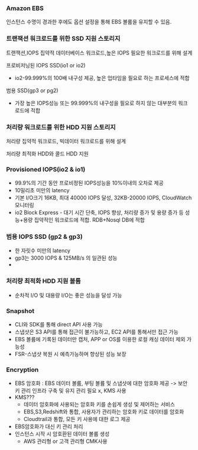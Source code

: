 ### Amazon EBS

인스턴스 수명이 경과한 후에도 옵션 설정을 통해 EBS 볼륨을 유지할 수 있음.



### 트랜잭션 워크로드를 위한 SSD 지원 스토리지

트랜잭션,IOPS 집약적 데이터베이스 워크로드,높은 IOPS 필요한 워크로드를 위해 설계

프로비저닝된 IOPS SSD(io1 or io2)

- io2-99.999%의 100배 내구성 제공, 높은 업타임을 필요로 하는 프로세스에 적합

범용 SSD(gp3 or pg2)

- 가장 높은 IOPS성능 또는 99.999%의 내구성을 필요로 하지 않는 대부분의 워크로드에 적합



### 처리량 워크로드를 위한 HDD 지원 스토리지

처리량 집약적 워크로드, 빅데이터 워크로드를 위해 설계

처리량 최적화 HDD와 콜드 HDD 지원



### Provisioned IOPS(io2 & io1)

- 99.9%의 기간 동안 프로비정된 IOPS성능을 10%이내의 오차로 제공
- 10밀리초 미만의 latency
- 기본 I/O크기 16KB, 최대 40000 IOPS 달성, 32KB-20000 IOPS, CloudWatch 모니터링
- io2 Block Express - 대기 시간 단축, IOPS 향상, 처리량 증가 및 용량 증가 등 성능+용량 집약적인 워크로드에 적합. RDB+Nosql DB에 적합



### 범용 IOPS SSD (gp2 & gp3)

- 한 자릿수 미만의 latency
- gp3는 3000 IOPS & 125MB/s 의 일관된 성능
- 



### 처리량 최적화 HDD 지원 볼륨

- 순차적 I/O 및 대용량 I/O는 좋은 성능을 달성 가능



### Snapshot

- CLI와 SDK를 통해 direct API 사용 가능
- 스냅샷은 S3 API를 통해 접근이 불가능하고, EC2 API를 통해서만 접근 가능
- EBS 볼륨에 기록된 데이터만 캡처, APP or OS를 이용한 로컬 캐싱 데이터 제외 가능성
- FSR-스냅샷 복원 시 예측가능하며 향상된 성능 보장



### Encryption

- EBS 암호화 : EBS 데이터 볼륨, 부팅 볼륨 및 스냅샷에 대한 암호화 제공 -> 보안 키 관리 인프라 구축 및 유지 관리 필요 x, KMS 사용
- KMS???
  - 데이터 암호화에 사용되는 암호화 키를 손쉽게 생성 및 제어하는 서비스
  - EBS,S3,Redshift와 통합, 사용자가 관리하는 암호화 키로 데이터를 암호화
  - Cloudtrail과 통합, 모든 키 사용에 대한 로그 제공
- EBS암호화가 대신 키 관리 처리
- 인스턴스 시작 시 암호환된 데이터 볼륨 생성
  - AWS 관리형 or 고객 관리형 CMK사용

